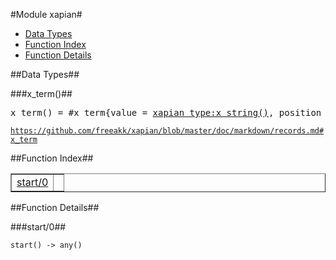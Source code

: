

#Module xapian#
* [Data Types](#types)
* [Function Index](#index)
* [Function Details](#functions)





<a name="types"></a>

##Data Types##




###<a name="type-x_term">x_term()</a>##



<pre>x_term() = #x_term{value = <a href="xapian_type.md#type-x_string">xapian_type:x_string()</a>, position = <a href="xapian_type.md#type-x_position">xapian_type:x_position()</a> | [<a href="xapian_type.md#type-x_position">xapian_type:x_position()</a>] | undefined, frequency = <a href="xapian_type.md#type-x_wdf_difference">xapian_type:x_wdf_difference()</a>, action = add | set | update | remove, ignore = boolean()}</pre>


[`https://github.com/freeakk/xapian/blob/master/doc/markdown/records.md#x_term`](https://github.com/freeakk/xapian/blob/master/doc/markdown/records.md#x_term)<a name="index"></a>

##Function Index##


<table width="100%" border="1" cellspacing="0" cellpadding="2" summary="function index"><tr><td valign="top"><a href="#start-0">start/0</a></td><td></td></tr></table>


<a name="functions"></a>

##Function Details##

<a name="start-0"></a>

###start/0##




`start() -> any()`

